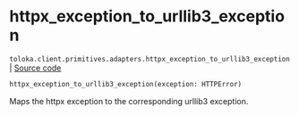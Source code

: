 # httpx_exception_to_urllib3_exception
`toloka.client.primitives.adapters.httpx_exception_to_urllib3_exception` | [Source code](https://github.com/Toloka/toloka-kit/blob/v1.2.0/src/client/primitives/adapters.py#L147)

```python
httpx_exception_to_urllib3_exception(exception: HTTPError)
```

Maps the httpx exception to the corresponding urllib3 exception.

